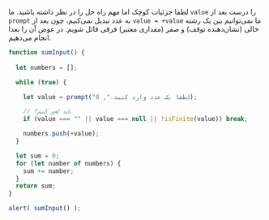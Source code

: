 لطفا جزئیات کوچک اما مهم راه حل را در نظر داشته باشید. ما `value` را درست بعد از `prompt` به عدد تبدیل نمی‌کنیم، چون بعد از `value = +value` ما نمی‌توانیم بین یک رشته خالی (نشان‌دهنده توقف) و صفر (مقداری معتبر) فرقی قائل شویم. در عوض آن را بعدا انجام می‌دهیم.


```js run demo
function sumInput() {
 
  let numbers = [];

  while (true) {

    let value = prompt("لطفا یک عدد وارد کنید.", 0);

    // باید لغو کنیم؟
    if (value === "" || value === null || !isFinite(value)) break;

    numbers.push(+value);
  }

  let sum = 0;
  for (let number of numbers) {
    sum += number;
  }
  return sum;
}

alert( sumInput() ); 
```
